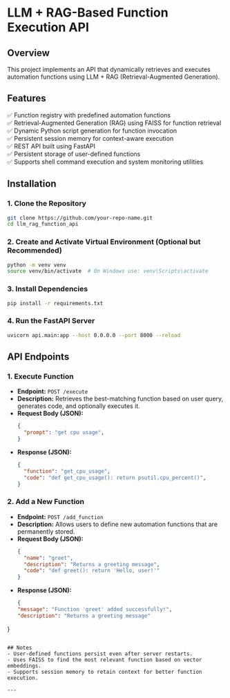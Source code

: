 # LLM + RAG-Based Function Execution API

## Overview
This project implements an API that dynamically retrieves and executes automation functions using LLM + RAG (Retrieval-Augmented Generation).

## Features
✅ Function registry with predefined automation functions  
✅ Retrieval-Augmented Generation (RAG) using FAISS for function retrieval  
✅ Dynamic Python script generation for function invocation  
✅ Persistent session memory for context-aware execution  
✅ REST API built using FastAPI  
✅ Persistent storage of user-defined functions  
✅ Supports shell command execution and system monitoring utilities  

## Installation

### 1. Clone the Repository
```sh
git clone https://github.com/your-repo-name.git
cd llm_rag_function_api
```

### 2. Create and Activate Virtual Environment (Optional but Recommended)
```sh
python -m venv venv
source venv/bin/activate  # On Windows use: venv\Scripts\activate
```

### 3. Install Dependencies
```sh
pip install -r requirements.txt
```

### 4. Run the FastAPI Server
```sh
uvicorn api.main:app --host 0.0.0.0 --port 8000 --reload
```

## API Endpoints

### 1. Execute Function
- **Endpoint:** `POST /execute`
- **Description:** Retrieves the best-matching function based on user query, generates code, and optionally executes it.
- **Request Body (JSON):**
  ```json
  {
    "prompt": "get cpu usage",
  }
  ```
- **Response (JSON):**
  ```json
  {
    "function": "get_cpu_usage",
    "code": "def get_cpu_usage(): return psutil.cpu_percent()",
  }
  ```

### 2. Add a New Function
- **Endpoint:** `POST /add_function`
- **Description:** Allows users to define new automation functions that are permanently stored.
- **Request Body (JSON):**
  ```json
  {
    "name": "greet",
    "description": "Returns a greeting message",
    "code": "def greet(): return 'Hello, user!'"
  }
  ```
- **Response (JSON):**
  ```json
  {
  "message": "Function 'greet' added successfully!",
  "description": "Returns a greeting message"
}
  ```

## Notes
- User-defined functions persist even after server restarts.
- Uses FAISS to find the most relevant function based on vector embeddings.
- Supports session memory to retain context for better function execution.

---

